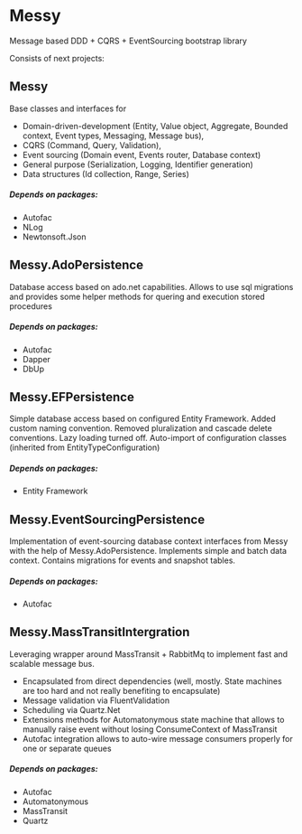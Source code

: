 # Messy
Message based DDD + CQRS + EventSourcing bootstrap library

Consists of next projects:
## Messy 
Base classes and interfaces for
* Domain-driven-development (Entity, Value object, Aggregate, Bounded context, Event types, Messaging, Message bus),
* CQRS (Command, Query, Validation), 
* Event sourcing (Domain event, Events router, Database context)
* General purpose (Serialization, Logging, Identifier generation)
* Data structures (Id collection, Range, Series)

##### Depends on packages:
* Autofac
* NLog
* Newtonsoft.Json


## Messy.AdoPersistence
Database access based on ado.net capabilities. Allows to use sql migrations and provides some helper methods for quering and execution stored procedures

##### Depends on packages:
* Autofac
* Dapper
* DbUp


## Messy.EFPersistence
Simple database access based on configured Entity Framework. Added custom naming convention. Removed pluralization and cascade delete conventions. Lazy loading turned off. Auto-import of configuration classes (inherited from EntityTypeConfiguration)

##### Depends on packages:
* Entity Framework

## Messy.EventSourcingPersistence
Implementation of event-sourcing database context interfaces from Messy with the help of Messy.AdoPersistence. Implements simple and batch data context. Contains migrations for events and snapshot tables.

##### Depends on packages:
* Autofac

## Messy.MassTransitIntergration
Leveraging wrapper around MassTransit + RabbitMq to implement fast and scalable message bus. 

* Encapsulated from direct dependencies (well, mostly. State machines are too hard and not really benefiting to encapsulate)
* Message validation via FluentValidation
* Scheduling via Quartz.Net
* Extensions methods for Automatonymous state machine that allows to manually raise event without losing ConsumeContext of MassTransit
* Autofac integration allows to auto-wire message consumers properly for one or separate queues

##### Depends on packages:
* Autofac
* Automatonymous
* MassTransit
* Quartz
